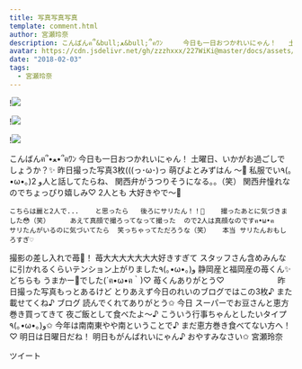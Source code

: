 ```yaml
---
title: 写真写真写真
template: comment.html
author: 宮瀬玲奈
description: こんばんฅ՞&bull;ﻌ&bull;՞ฅﾜﾝ     今日も一日おつかれいにゃん！   土曜日、いかがお過ごしでしょうか？✨           昨日撮った写真3枚(((っ･&omega;･)っ          萌ぴよとみずはん ～💓   私服でい٩(｡&bull;&ome...
avatar: https://cdn.jsdelivr.net/gh/zzzhxxx/227WiKi@master/docs/assets/photo/avatar/reina.jpg
date: "2018-02-03"
tags:
  - 宮瀬玲奈
---
```


!![](https://cdn.jsdelivr.net/gh/227WiKi/227WiKi-image@master/blog-image/reina-2018-02-03_1.jpg)

!![](https://cdn.jsdelivr.net/gh/227WiKi/227WiKi-image@master/blog-image/reina-2018-02-03_2.jpg)

!![](https://cdn.jsdelivr.net/gh/227WiKi/227WiKi-image@master/blog-image/reina-2018-02-03_3.jpg)



  こんばんฅ՞•ﻌ•՞ฅﾜﾝ     今日も一日おつかれいにゃん！   土曜日、いかがお過ごしでしょうか？✨
     昨日撮った写真3枚(((っ･ω･)っ
    萌ぴよとみずはん ～💓   私服でい٩(｡•ω•｡)و
2人と話してたらね、  関西弁がうつりそうになる。。（笑）    関西弁憧れなのでちょっぴり嬉しみ♡
2人とも  大好きやで～💓


    こちらは麗と2人で...    と思ったら   後ろにサリたん！！💓    撮ったあとに気づきました😳（笑）     あえて真顔で撮ろってなって撮った  ので2人は真顔なのですฅ•ω•ฅ    サリたんがいるのに気づいてたら  笑っちゃってただろうな（笑）   本当 サリたんおもしろすぎ♡


 撮影の差し入れで苺💓！    苺大大大大大大大好きすぎて  スタッフさん含めみんなに引かれるくらいテンション上がりました٩(｡•ω•｡)و
静岡産と福岡産の苺くん✨     どちらも うまかー💓でした(´ฅ•ω•ฅ｀)♡    苺くんありがとう♡                        昨日撮った写真もっとあるけど   とりあえず今日のれいのブログではこの3枚♪   また載せてくね♪
     ブログ 読んでくれてありがとう✩     今日 スーパーでお豆さんと恵方巻き買ってきて  夜ご飯として食べたよ～♪   こういう行事ちゃんとしたいタイプ٩(｡•ω•｡)و✩     今年は南南東やや南ということで♪  まだ恵方巻き食べてない方へ！♡
  明日は日曜日だね！  明日もがんばれいにゃん♪     おやすみなさい✩    宮瀬玲奈


ツイート



